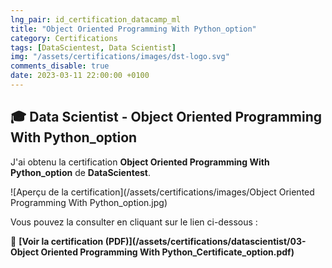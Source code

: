 ```yaml
---
lng_pair: id_certification_datacamp_ml
title: "Object Oriented Programming With Python_option"
category: Certifications
tags: [DataScientest, Data Scientist]
img: "/assets/certifications/images/dst-logo.svg"
comments_disable: true
date: 2023-03-11 22:00:00 +0100
---
```


## 🎓 Data Scientist - Object Oriented Programming With Python_option

J'ai obtenu la certification **Object Oriented Programming With Python_option** de **DataScientest**.

![Aperçu de la certification](/assets/certifications/images/Object Oriented Programming With Python_option.jpg)  

Vous pouvez la consulter en cliquant sur le lien ci-dessous :

📜 **[Voir la certification (PDF)](/assets/certifications/datascientist/03-Object Oriented Programming With Python_Certificate_option.pdf)** 
